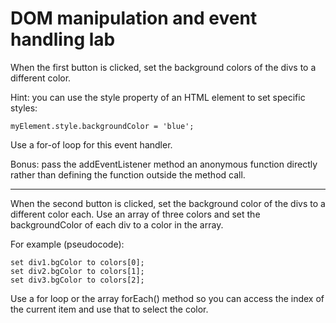 # DOM manipulation and event handling lab

When the first button is clicked, set the background colors of the divs to a different color.

Hint: you can use the style property of an HTML element to set specific styles:

`myElement.style.backgroundColor = 'blue';`

Use a for-of loop for this event handler.

Bonus: pass the addEventListener method an anonymous function directly rather than defining the function outside the method call.

---

When the second button is clicked, set the background color of the divs to a different color each. Use an array of three colors and set the backgroundColor of each div to a color in the array.

For example (pseudocode):

```
set div1.bgColor to colors[0];
set div2.bgColor to colors[1];
set div3.bgColor to colors[2];
```

Use a for loop or the array forEach() method so you can access the index of the current item and use that to select the color.
